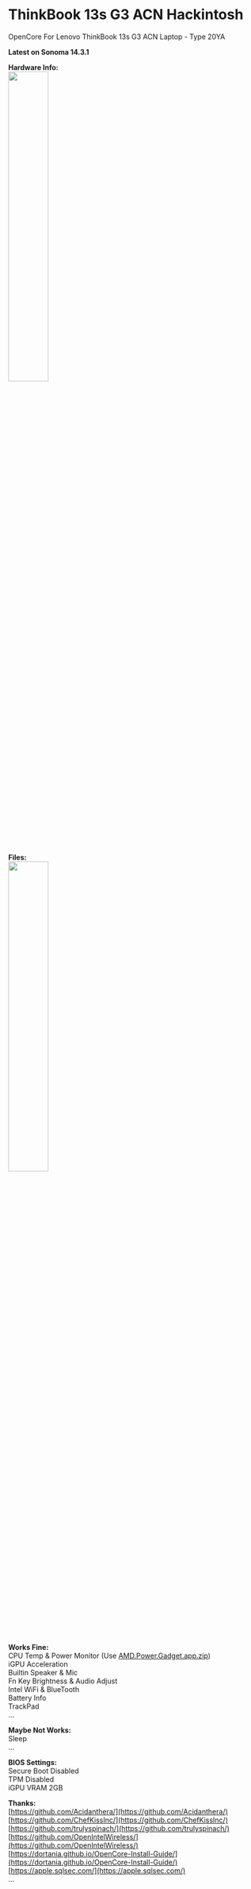 # ThinkBook 13s G3 ACN Hackintosh  
 OpenCore For Lenovo ThinkBook 13s G3 ACN Laptop - Type 20YA  

**Latest on Sonoma 14.3.1**

**Hardware Info:**  
<img width="40%" src="https://github.com/HornHon/ThinkBook-13s-G3-ACN-OpenCore/assets/38846938/98d4abf5-5632-46fe-bae8-8f3e894c310c">  

**Files:**  
<img width="40%" src="https://github.com/HornHon/ThinkBook-13s-G3-ACN-OpenCore/assets/38846938/06d9579c-c5b4-4a82-992c-5fb54243ad30">  

**Works Fine:**  
CPU Temp & Power Monitor (Use [AMD.Power.Gadget.app.zip](https://github.com/trulyspinach/SMCAMDProcessor/releases))  
iGPU Acceleration  
Builtin Speaker & Mic  
Fn Key Brightness & Audio Adjust  
Intel WiFi & BlueTooth  
Battery Info  
TrackPad  
…  

**Maybe Not Works:**    
Sleep  
…  

**BIOS Settings:**  
Secure Boot Disabled  
TPM Disabled  
iGPU VRAM 2GB  

**Thanks:**  
[https://github.com/Acidanthera/](https://github.com/Acidanthera/)  
[https://github.com/ChefKissInc/](https://github.com/ChefKissInc/)  
[https://github.com/trulyspinach/](https://github.com/trulyspinach/)  
[https://github.com/OpenIntelWireless/](https://github.com/OpenIntelWireless/)  
[https://dortania.github.io/OpenCore-Install-Guide/](https://dortania.github.io/OpenCore-Install-Guide/)  
[https://apple.sqlsec.com/](https://apple.sqlsec.com/)  
…
